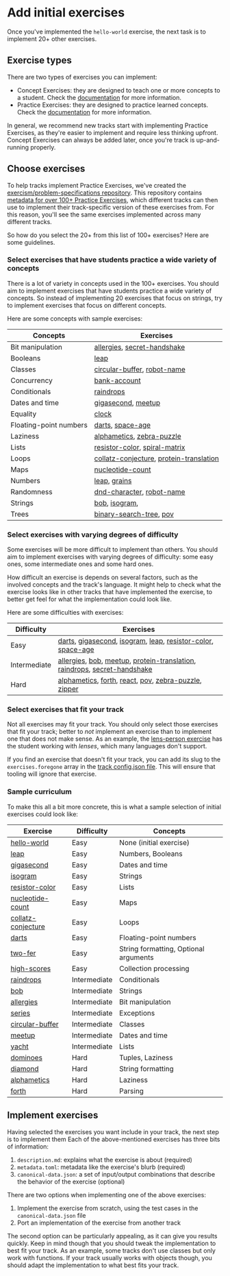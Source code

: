 # Add initial exercises

Once you've implemented the `hello-world` exercise, the next task is to implement 20+ other exercises.

## Exercise types

There are two types of exercises you can implement:

- Concept Exercises: they are designed to teach one or more concepts to a student. Check the [documentation](/docs/building/tracks/concept-exercises) for more information.
- Practice Exercises: they are designed to practice learned concepts. Check the [documentation](/docs/building/tracks/practice-exercises) for more information.

In general, we recommend new tracks start with implementing Practice Exercises, as they're easier to implement and require less thinking upfront.
Concept Exercises can always be added later, once you're track is up-and-running properly.

## Choose exercises

To help tracks implement Practice Exercises, we've created the [exercism/problem-specifications repository](https://github.com/exercism/problem-specifications).
This repository contains [metadata for over 100+ Practice Exercises](https://github.com/exercism/problem-specifications/tree/main/exercises), which different tracks can then use to implement their track-specific version of these exercises from.
For this reason, you'll see the same exercises implemented across many different tracks.

So how do you select the 20+ from this list of 100+ exercises?
Here are some guidelines.

### Select exercises that have students practice a wide variety of concepts

There is a lot of variety in concepts used in the 100+ exercises.
You should aim to implement exercises that have students practice a wide variety of concepts.
So instead of implementing 20 exercises that focus on strings, try to implement exercises that focus on different concepts.

Here are some concepts with sample exercises:

| Concepts               | Exercises                                                                            |
| ---------------------- | ------------------------------------------------------------------------------------ |
| Bit manipulation       | [allergies][allergies], [secret-handshake][secret-handshake]                         |
| Booleans               | [leap][leap]                                                                         |
| Classes                | [circular-buffer][circular-buffer], [robot-name][robot-name]                         |
| Concurrency            | [bank-account][bank-account]                                                         |
| Conditionals           | [raindrops][raindrops]                                                               |
| Dates and time         | [gigasecond][gigasecond], [meetup][meetup]                                           |
| Equality               | [clock][clock]                                                                       |
| Floating-point numbers | [darts][darts], [space-age][space-age]                                               |
| Laziness               | [alphametics][alphametics], [zebra-puzzle][zebra-puzzle]                             |
| Lists                  | [resistor-color][resistor-color], [spiral-matrix][spiral-matrix]                     |
| Loops                  | [collatz-conjecture][collatz-conjecture], [protein-translation][protein-translation] |
| Maps                   | [nucleotide-count][nucleotide-count]                                                 |
| Numbers                | [leap][leap], [grains][grains]                                                       |
| Randomness             | [dnd-character][dnd-character], [robot-name][robot-name]                             |
| Strings                | [bob][bob], [isogram][isogram],                                                      |
| Trees                  | [binary-search-tree][binary-search-tree], [pov][pov]                                 |

### Select exercises with varying degrees of difficulty

Some exercises will be more difficult to implement than others.
You should aim to implement exercises with varying degrees of difficulty: some easy ones, some intermediate ones and some hard ones.

How difficult an exercise is depends on several factors, such as the involved concepts and the track's language.
It might help to check what the exercise looks like in other tracks that have implemented the exercise, to better get feel for what the implementation could look like.

Here are some difficulties with exercises:

| Difficulty   | Exercises                                                                                                                                                      |
| ------------ | -------------------------------------------------------------------------------------------------------------------------------------------------------------- |
| Easy         | [darts][darts], [gigasecond][gigasecond], [isogram][isogram], [leap][leap], [resistor-color][resistor-color], [space-age][space-age]                           |
| Intermediate | [allergies][allergies], [bob][bob], [meetup][meetup], [protein-translation][protein-translation], [raindrops][raindrops], [secret-handshake][secret-handshake] |
| Hard         | [alphametics][alphametics], [forth][forth], [react], [pov][pov], [zebra-puzzle][zebra-puzzle], [zipper][zipper]                                                |

### Select exercises that fit your track

Not all exercises may fit your track.
You should only select those exercises that fit your track; better to _not_ implement an exercise than to implement one that does not make sense.
As an example, the [lens-person exercise](https://github.com/exercism/problem-specifications/tree/main/exercises/lens-person) has the student working with _lenses_, which many languages don't support.

If you find an exercise that doesn't fit your track, you can add its slug to the `exercises.foregone` array in the [track config.json file](/docs/building/tracks/config-json).
This will ensure that tooling will ignore that exercise.

### Sample curriculum

To make this all a bit more concrete, this is what a sample selection of initial exercises could look like:

| Exercise                                 | Difficulty   | Concepts                              |
| ---------------------------------------- | ------------ | ------------------------------------- |
| [hello-world][hello-world]               | Easy         | None (initial exercise)               |
| [leap][leap]                             | Easy         | Numbers, Booleans                     |
| [gigasecond][gigasecond]                 | Easy         | Dates and time                        |
| [isogram][isogram]                       | Easy         | Strings                               |
| [resistor-color][resistor-color]         | Easy         | Lists                                 |
| [nucleotide-count][nucleotide-count]     | Easy         | Maps                                  |
| [collatz-conjecture][collatz-conjecture] | Easy         | Loops                                 |
| [darts][darts]                           | Easy         | Floating-point numbers                |
| [two-fer][two-fer]                       | Easy         | String formatting, Optional arguments |
| [high-scores][high-scores]               | Easy         | Collection processing                 |
| [raindrops][raindrops]                   | Intermediate | Conditionals                          |
| [bob][bob]                               | Intermediate | Strings                               |
| [allergies][allergies]                   | Intermediate | Bit manipulation                      |
| [series][series]                         | Intermediate | Exceptions                            |
| [circular-buffer][circular-buffer]       | Intermediate | Classes                               |
| [meetup][meetup]                         | Intermediate | Dates and time                        |
| [yacht][yacht]                           | Intermediate | Lists                                 |
| [dominoes][dominoes]                     | Hard         | Tuples, Laziness                      |
| [diamond][diamond]                       | Hard         | String formatting                     |
| [alphametics][alphametics]               | Hard         | Laziness                              |
| [forth][forth]                           | Hard         | Parsing                               |

## Implement exercises

Having selected the exercises you want include in your track, the next step is to implement them
Each of the above-mentioned exercises has three bits of information:

1. `description.md`: explains what the exercise is about (required)
2. `metadata.toml`: metadata like the exercise's blurb (required)
3. `canonical-data.json`: a set of input/output combinations that describe the behavior of the exercise (optional)

There are two options when implementing one of the above exercises:

1. Implement the exercise from scratch, using the test cases in the `canonical-data.json` file
2. Port an implementation of the exercise from another track

The second option can be particularly appealing, as it can give you results quickly.
Keep in mind though that you should tweak the implementation to best fit your track.
As an example, some tracks don't use classes but only work with functions.
If your track usually works with objects though, you should adapt the implementation to what best fits your track.

[allergies]: https://github.com/exercism/problem-specifications/tree/main/exercises/allergies
[alphametics]: https://github.com/exercism/problem-specifications/tree/main/exercises/alphametics
[bank-account]: https://github.com/exercism/problem-specifications/tree/main/exercises/bank-account
[binary-search-tree]: https://github.com/exercism/problem-specifications/tree/main/exercises/binary-search-tree
[bob]: https://github.com/exercism/problem-specifications/tree/main/exercises/bob
[circular-buffer]: https://github.com/exercism/problem-specifications/tree/main/exercises/circular-buffer
[clock]: https://github.com/exercism/problem-specifications/tree/main/exercises/clock
[collatz-conjecture]: https://github.com/exercism/problem-specifications/tree/main/exercises/collatz-conjecture
[darts]: https://github.com/exercism/problem-specifications/tree/main/exercises/darts
[diamond]: https://github.com/exercism/problem-specifications/tree/main/exercises/diamond
[dnd-character]: https://github.com/exercism/problem-specifications/tree/main/exercises/dnd-character
[dominoes]: https://github.com/exercism/problem-specifications/tree/main/exercises/dominoes
[forth]: https://github.com/exercism/problem-specifications/tree/main/exercises/forth
[gigasecond]: https://github.com/exercism/problem-specifications/tree/main/exercises/gigasecond
[grains]: https://github.com/exercism/problem-specifications/tree/main/exercises/grains
[hamming]: https://github.com/exercism/problem-specifications/tree/main/exercises/hamming
[hello-world]: https://github.com/exercism/problem-specifications/tree/main/exercises/hello-world
[high-scores]: https://github.com/exercism/problem-specifications/tree/main/exercises/high-scores
[isogram]: https://github.com/exercism/problem-specifications/tree/main/exercises/isogram
[leap]: https://github.com/exercism/problem-specifications/tree/main/exercises/leap
[lens-person]: https://github.com/exercism/problem-specifications/tree/main/exercises/lens-person
[meetup]: https://github.com/exercism/problem-specifications/tree/main/exercises/meetup
[nucleotide-count]: https://github.com/exercism/problem-specifications/tree/main/exercises/nucleotide-count
[pov]: https://github.com/exercism/problem-specifications/tree/main/exercises/pov
[protein-translation]: https://github.com/exercism/problem-specifications/tree/main/exercises/protein-translation
[raindrops]: https://github.com/exercism/problem-specifications/tree/main/exercises/raindrops
[react]: https://github.com/exercism/problem-specifications/tree/main/exercises/react
[resistor-color]: https://github.com/exercism/problem-specifications/tree/main/exercises/resistor-color
[robot-name]: https://github.com/exercism/problem-specifications/tree/main/exercises/robot-name
[secret-handshake]: https://github.com/exercism/problem-specifications/tree/main/exercises/secret-handshake
[series]: https://github.com/exercism/problem-specifications/tree/main/exercises/series
[space-age]: https://github.com/exercism/problem-specifications/tree/main/exercises/space-age
[spiral-matrix]: https://github.com/exercism/problem-specifications/tree/main/exercises/spiral-matrix
[two-bucket]: https://github.com/exercism/problem-specifications/tree/main/exercises/two-bucket
[two-fer]: https://github.com/exercism/problem-specifications/tree/main/exercises/two-fer
[yacht]: https://github.com/exercism/problem-specifications/tree/main/exercises/yacht
[zebra-puzzle]: https://github.com/exercism/problem-specifications/tree/main/exercises/zebra-puzzle
[zipper]: https://github.com/exercism/problem-specifications/tree/main/exercises/zipper
